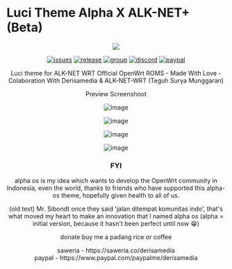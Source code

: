 [issues]: https://github.com/derisamedia/luci-theme-alpha-proto/issues
[issues-badge]: https://img.shields.io/badge/Issues-welcome-brightgreen.svg?style=flat-square
[release]: https://github.com/derisamedia/luci-theme-alpha-proto/releases
[release-badge]: https://img.shields.io/badge/download-check_releases-blue
[group]: https://facebook.com/groups/indowrt
[group-badge]: https://img.shields.io/badge/visit_Facebook-Comunity-cyan
[discord]: https://discord.gg/gdZwmDQGUm
[discord-badge]: https://img.shields.io/badge/visit_Discord-Comunity-blue
[paypal]: https://www.paypal.com/paypalme/derisamedia
[paypal-badge]: https://img.shields.io/badge/Donate-Paypal_me-blue






# Luci Theme Alpha X ALK-NET+ (Beta)
<div align="center">
<img src="https://raw.githubusercontent.com/derisamedia/luci-theme-alpha-proto/master/alpha_os_X_ALK-NET+.png">

[![issues][issues-badge]][issues]
[![release][release-badge]][release]
[![group][group-badge]][group]
[![discord][discord-badge]][discord]
[![paypal][paypal-badge]][paypal]


Luci theme for ALK-NET WRT Official OpenWrt ROMS - Made With Love - Colaboration With Derisamedia & ALK-NET-WRT (Teguh Surya Munggaran)
<summary>Preview Screenshoot</summary>
<p>
  
![image](https://raw.githubusercontent.com/derisamedia/luci-theme-alpha-proto/master/preview1.png)
  
![image](https://raw.githubusercontent.com/derisamedia/luci-theme-alpha-proto/master/preview2.png)

![image](https://raw.githubusercontent.com/derisamedia/luci-theme-alpha-proto/master/preview3.png)

![image](https://raw.githubusercontent.com/derisamedia/luci-theme-alpha-proto/master/preview4.png)

</p>

### FYI

alpha os is my idea which wants to develop the OpenWrt community in Indonesia, even the world, thanks to friends who have supported this alpha-os theme, hopefully given health to all of us.


(old text) Mr. Sibondt once they said 'jalan ditempat komunitas indo', that's what moved my heart to make an innovation that I named alpha os (alpha = initial version, because it hasn't been perfect until now 😁)

donate
buy me a padang rice or coffee
<summary>saweria - https://saweria.co/derisamedia</summary>
<summary>paypal - https://www.paypal.com/paypalme/derisamedia</summary>
